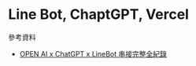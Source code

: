 # Line Bot, ChaptGPT, Vercel

參考資料
* [OPEN AI x ChatGPT x LineBot 串接完整全紀錄](https://vocus.cc/article/639da520fd89780001e965d7)